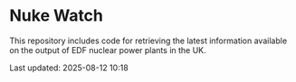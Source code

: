 # Nuke Watch

This repository includes code for retrieving the latest information available on the output of EDF nuclear power plants in the UK.

Last updated: 2025-08-12 10:18